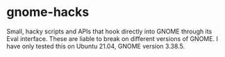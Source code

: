 # gnome-hacks

Small, hacky scripts and APIs that hook directly into GNOME through its Eval interface. These are liable to break on different versions of GNOME. I have only tested this on Ubuntu 21.04, GNOME version 3.38.5.
